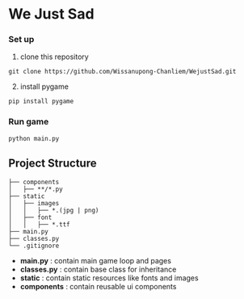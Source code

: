 # We Just Sad
### Set up
1. clone this repository
```
git clone https://github.com/Wissanupong-Chanliem/WejustSad.git
```
2. install pygame
```
pip install pygame
```
### Run game
```
python main.py
```

## Project Structure
```
├── components
│   ├── **/*.py
├── static
│   ├── images
│   │   ├── *.(jpg | png)
│   ├── font
│   │   ├── *.ttf
├── main.py
├── classes.py
└── .gitignore
```
- **main.py** : contain main game loop and pages
- **classes.py** : contain base class for inheritance
- **static** : contain static resources like fonts and images
- **components** : contain reusable ui components
